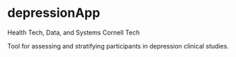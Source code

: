 # depressionApp
Health Tech, Data, and Systems
Cornell Tech

Tool for assessing and stratifying participants in depression clinical studies.
